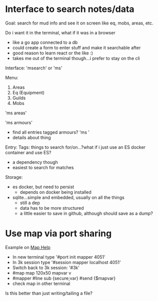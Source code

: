 # Interface to search notes/data
Goal: search for mud info and see it on screen
like eq, mobs, areas, etc.

Do i want it in the terminal, what if it was in a browser
- like a go app connected to a db
- could create a form to enter stuff and make it searchable after
- good reason to learn react or the like :)
- takes me out of the terminal though...i prefer to stay on the cli

Interface:
'msearch' or 'ms'

Menu:
  1. Areas
  1. Eq (Equipment)
  1. Guilds
  1. Mobs

'ms areas'

'ms armours'
- find all entries tagged armours?
'ms <entry>'
- details about thing

Entry:
Tags: things to search for/on...?what if i just use an ES docker container and use ES?
- a dependency though
- easiest to search for matches

Storage:
- es docker, but need to persist
  - depends on docker being installed
- sqlite...simple and embedded, usually on all the things
  - still a dep
  - data has to be more structured
  - a little easier to save in github, although should save as a dump?


# Use map via port sharing

Example on [Map Help](https://tintin.sourceforge.io/manual/map.php)

- In new terminal type '#port init mapper 4051'
- In 3k session type '#session mapper localhost 4051'
- Switch back to 3k session: '#3k'
- #map map 120x50 mapvar v
- #mapper #line sub {secure;var} #send {$mapvar}
- check map in other terminal

Is this better than just writing/tailing a file?

